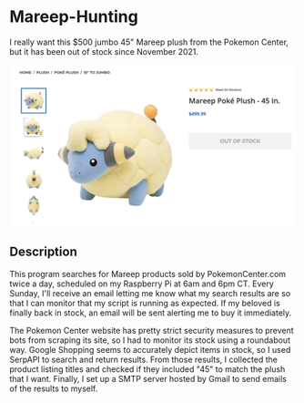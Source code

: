 # Mareep-Hunting
I really want this $500 jumbo 45" Mareep plush from the Pokemon Center, but it has been out of 
stock since November 2021. 

![mybb](mybb.png)

## Description
This program searches for Mareep products sold by PokemonCenter.com twice a day, scheduled on my 
Raspberry Pi at 6am and 6pm CT. Every Sunday, I'll receive an email letting me know what my search 
results are so that I can monitor that my script is running as expected. If my beloved is finally 
back in stock, an email will be sent alerting me to buy it immediately.

The Pokemon Center website has pretty strict security measures to prevent bots from scraping its 
site, so I had to monitor its stock using a roundabout way. Google Shopping seems to accurately 
depict items in stock, so I used SerpAPI to search and return results. From those results, I 
collected the product listing titles and checked if they included "45" to match the plush that I 
want. Finally, I set up a SMTP server hosted by Gmail to send emails of the results to myself.
